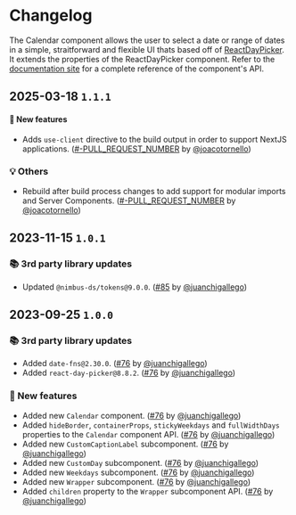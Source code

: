 # Changelog

The Calendar component allows the user to select a date or range of dates in a simple, straitforward and flexible UI thats based off of [ReactDayPicker](https://react-day-picker.js.org/).
It extends the properties of the ReactDayPicker component. Refer to the [documentation site](https://react-day-picker.js.org/reference) for a complete reference of the component's API.

## 2025-03-18 `1.1.1`

#### 🎉 New features

- Adds `use-client` directive to the build output in order to support NextJS applications. ([#-PULL_REQUEST_NUMBER](https://github.com/TiendaNube/nimbus-design-system/pull/-PULL_REQUEST_NUMBER) by [@joacotornello](https://github.com/joacotornello))

### 💡 Others

- Rebuild after build process changes to add support for modular imports and Server Components. ([#-PULL_REQUEST_NUMBER](https://github.com/TiendaNube/nimbus-design-system/pull/-PULL_REQUEST_NUMBER) by [@joacotornello](https://github.com/joacotornello))

## 2023-11-15 `1.0.1`

### 📚 3rd party library updates

- Updated `@nimbus-ds/tokens@9.0.0`. ([#85](https://github.com/TiendaNube/nimbus-patterns/pull/85) by [@juanchigallego](https://github.com/juanchigallego))

## 2023-09-25 `1.0.0`

### 📚 3rd party library updates

- Added `date-fns@2.30.0`. ([#76](https://github.com/TiendaNube/nimbus-patterns/pull/76) by [@juanchigallego](https://github.com/juanchigallego))
- Added `react-day-picker@8.8.2`. ([#76](https://github.com/TiendaNube/nimbus-patterns/pull/76) by [@juanchigallego](https://github.com/juanchigallego))

### 🎉 New features

- Added new `Calendar` component. ([#76](https://github.com/TiendaNube/nimbus-patterns/pull/76) by [@juanchigallego](https://github.com/juanchigallego))
- Added `hideBorder`, `containerProps`, `stickyWeekdays` and `fullWidthDays` properties to the `Calendar` component API. ([#76](https://github.com/TiendaNube/nimbus-patterns/pull/76) by [@juanchigallego](https://github.com/juanchigallego))
- Added new `CustomCaptionLabel` subcomponent. ([#76](https://github.com/TiendaNube/nimbus-patterns/pull/76) by [@juanchigallego](https://github.com/juanchigallego))
- Added new `CustomDay` subcomponent. ([#76](https://github.com/TiendaNube/nimbus-patterns/pull/76) by [@juanchigallego](https://github.com/juanchigallego))
- Added new `Weekdays` subcomponent. ([#76](https://github.com/TiendaNube/nimbus-patterns/pull/76) by [@juanchigallego](https://github.com/juanchigallego))
- Added new `Wrapper` subcomponent. ([#76](https://github.com/TiendaNube/nimbus-patterns/pull/76) by [@juanchigallego](https://github.com/juanchigallego))
- Added `children` property to the `Wrapper` subcomponent API. ([#76](https://github.com/TiendaNube/nimbus-patterns/pull/76) by [@juanchigallego](https://github.com/juanchigallego))

